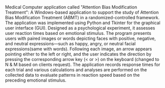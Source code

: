 Medical Computer application called "Attention Bias Modification Treatment":
A Windows-based application to support the study of Attention Bias Modification Treatment (ABMT)
in a randomized-controlled framework. The application was implemented using Python and Tkinter for the
graphical user interface (GUI). Designed as a psychological experiment, it assesses user reaction times
based on emotional stimulus. The program presents users with paired images or words depicting faces with positive,
negative, and neutral expressions—such as happy, angry, or neutral facial expressions(same with words).
Following each image, an arrow appears pointing either to the left or right, and the user indicates the direction
by pressing the corresponding arrow key (< or >) on the keyboard (changed to N & M based on clients request).
The application records response times for each trial and various calculations and analyses are performed on the
collected data to evaluate patterns in reaction speed based on the preceding emotional stimulus.
